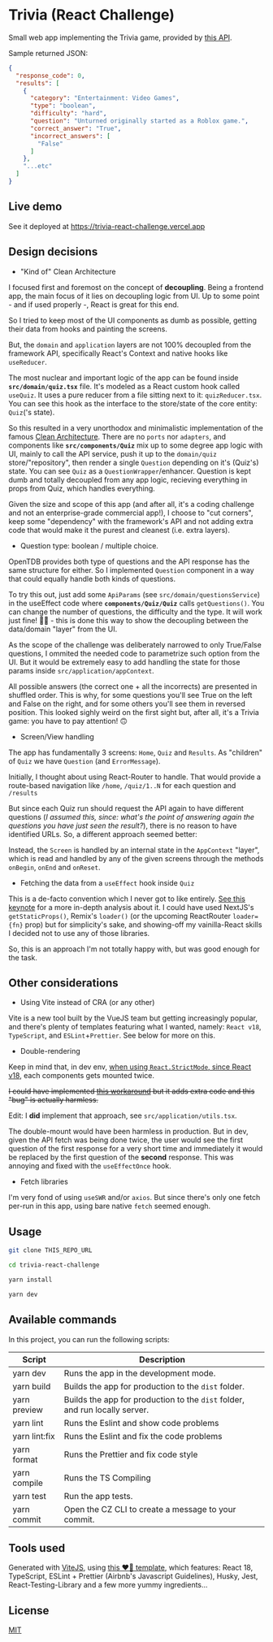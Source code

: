 # Trivia (React Challenge)

Small web app implementing the Trivia game, provided by [this API](https://opentdb.com/api.php?amount=10&difficulty=hard&type=boolean).

Sample returned JSON:

```json
{
  "response_code": 0,
  "results": [
    {
      "category": "Entertainment: Video Games",
      "type": "boolean",
      "difficulty": "hard",
      "question": "Unturned originally started as a Roblox game.",
      "correct_answer": "True",
      "incorrect_answers": [
        "False"
      ]
    }, 
    "...etc"
  ]
}
```

## Live demo

See it deployed at https://trivia-react-challenge.vercel.app

## Design decisions

* "Kind of" Clean Architecture

I focused first and foremost on the concept of **decoupling**. Being a frontend app, the main focus of it lies on decoupling logic from UI. Up to some point - and if used properly -, React is great for this end.

So I tried to keep most of the UI components as dumb as possible, getting their data from hooks and painting the screens.

But, the `domain` and `application` layers are not 100% decoupled from the framework API, specifically React's Context and native hooks like `useReducer`. 

The most nuclear and important logic of the app can be found inside **`src/domain/quiz.tsx`** file. It's modeled as a React custom hook called `useQuiz`. It uses a pure reducer from a file sitting next to it: `quizReducer.tsx`. You can see this hook as the interface to the store/state of the core entity: `Quiz`('s state).

So this resulted in a very unorthodox and minimalistic implementation of the famous  [Clean Architecture](https://blog.cleancoder.com/uncle-bob/2012/08/13/the-clean-architecture.html). There are no `ports` nor `adapters`, and components like **`src/components/Quiz`** mix up to some degree app logic with UI, mainly to call the API service, push it up to the `domain/quiz` store/"repository", then render a single `Question` depending on it's (Quiz's) state. You can see `Quiz` as a `QuestionWrapper`/enhancer. Question is kept dumb and totally decoupled from any app logic, recieving everything in props from Quiz, which handles everything.

Given the size and scope of this app (and after all, it's a coding challenge and not an enterprise-grade commercial app!), I choose to "cut corners", keep some "dependency" with the framework's API and not adding extra code that would make it the purest and cleanest (i.e. extra layers).

* Question type: boolean / multiple choice. 

OpenTDB provides both type of questions and the API response has the same structure for either. So I implemented `Question` component in a way that could equally handle both kinds of questions. 

To try this out, just add some `ApiParams` (see `src/domain/questionsService`) in the useEffect code where **`components/Quiz/Quiz`** calls `getQuestions()`. You can change the number of questions, the difficulty and the type. It will work just fine! 🎉🎉 - this is done this way to show the decoupling between the data/domain "layer" from the UI.

As the scope of the challenge was deliberately narrowed to only True/False questions, I ommited the needed code to parametrize such option from the UI. But it would be extremely easy to add handling the state for those params inside `src/application/appContext`.

All possible answers (the correct one + all the incorrects) are presented in shuffled order. This is why, for some questions you'll see True on the left and False on the right, and for some others you'll see them in reversed position. This looked sighly weird on the first sight but, after all, it's a Trivia game: you have to pay attention! 🙃


* Screen/View handling

The app has fundamentally 3 screens: `Home`, `Quiz` and `Results`. As "children" of `Quiz` we have `Question` (and `ErrorMessage`).

Initially, I thought about using React-Router to handle. That would provide a route-based navigation like `/home`,  `/quiz/1..N` for each question and `/results`

But since each Quiz run should request the API again to have different questions (*I assumed this, since: what's the point of answering again the questions you have just seen the result?*), there is no reason to have identified URLs. So, a different approach seemed better:

Instead, the `Screen` is handled by an internal state in the `AppContext` "layer", which is read and handled by any of the given screens through the methods `onBegin`, `onEnd` and `onReset`.

* Fetching the data from a `useEffect` hook inside `Quiz`

This is a de-facto convention which I never got to like entirely. [See this keynote](https://www.youtube.com/watch?v=95B8mnhzoCM) for a more in-depth analysis about it. I could have used NextJS's `getStaticProps()`, Remix's `loader()` (or the upcoming ReactRouter `loader={fn}` prop) but for simplicity's sake, and showing-off my vainilla-React skills I decided not to use any of those libraries.

So, this is an approach I'm not totally happy with, but was good enough for the task.


## Other considerations

* Using Vite instead of CRA (or any other)

Vite is a new tool built by the VueJS team but getting increasingly popular, and there's plenty of templates featuring what I wanted, namely: `React v18`, `TypeScript`, and `ESLint`+`Prettier`. See below for more on this.

* Double-rendering

Keep in mind that, in dev env, [when using `React.StrictMode`, since React v18](https://reactjs.org/blog/2022/03/29/react-v18.html#new-strict-mode-behaviors), each components gets mounted twice. 

~~I could have implemented [this workaround](https://blog.ag-grid.com/avoiding-react-18-double-mount/) but it adds extra code and this "bug" is actually harmless.~~

Edit: I **did** implement that approach, see `src/application/utils.tsx`.

The double-mount would have been harmless in production. But in dev, given the API fetch was being done twice, the user would see the first question of the first response for a very short time and immediately it would be replaced by the first question of the **second** response. This was annoying and fixed with the `useEffectOnce` hook.

* Fetch libraries

I'm very fond of using `useSWR` and/or `axios`. But since there's only one fetch per-run in this app, using bare native `fetch` seemed enough.


## Usage

```bash
git clone THIS_REPO_URL

cd trivia-react-challenge

yarn install

yarn dev
```

## Available commands

<p>In this project, you can run the following scripts:</p>

| Script        | Description                                                                 |
| ------------- | --------------------------------------------------------------------------- |
| yarn dev      | Runs the app in the development mode.                                       |
| yarn build    | Builds the app for production to the `dist` folder.                         |
| yarn preview  | Builds the app for production to the `dist` folder, and run locally server. |
| yarn lint     | Runs the Eslint and show code problems                                      |
| yarn lint:fix | Runs the Eslint and fix the code problems                                   |
| yarn format   | Runs the Prettier and fix code style                                        |
| yarn compile  | Runs the TS Compiling                                                       |
| yarn test     | Run the app tests.                                                          |
| yarn commit   | Open the CZ CLI to create a message to your commit.                         |


## Tools used

Generated with [ViteJS](https://vitejs.dev/), using [this ❤️‍🔥 template](https://github.com/potreco/viterc), which features: React 18, TypeScript, ESLint + Prettier (Airbnb's Javascript Guidelines), Husky, Jest, React-Testing-Library and a few more yummy ingredients...

## License

[MIT](https://choosealicense.com/licenses/mit/)
